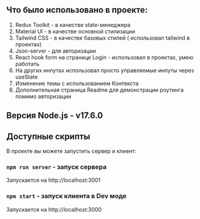 ## Что было использовано в проекте:

1. Redux Toolkit - в качестве state-менеджера
2. Material UI - в качестве основной стилизации
3. Tailwind CSS - в качестве базовых стилей ( использовал tailwind в проектах)
4. Json-server - для авторизации
5. React hook form на странице Login - использовал в проектах, умею работать
6. На других инпутах использовал просто управляемые инпуты через useState
7. Изменение темы с использованием Контекста
8. Дополнительная страница Readme для демонстрации роутинга помимо авторизации

## Версия Node.js - v17.6.0

## Доступные скрипты

В проекте вы можете запустить сервер и клиент:

### `npm run server` - запуск сервера

Запускается на http://localhost:3001

### `npm start` - запуск клиента в Dev моде

Запускается на http://localhost:3000